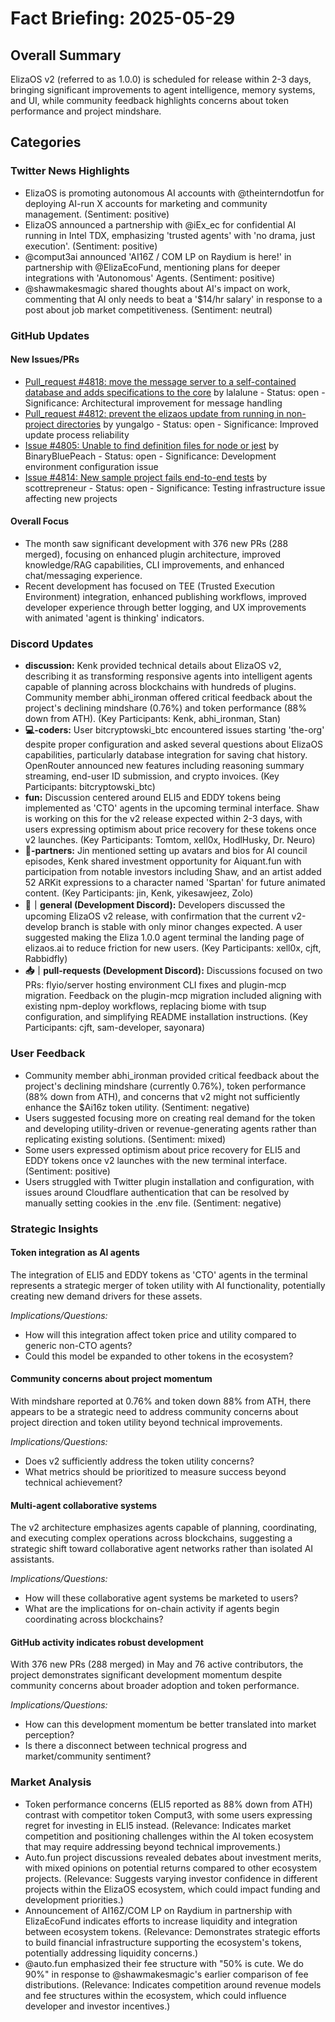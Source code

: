 # Fact Briefing: 2025-05-29

## Overall Summary
ElizaOS v2 (referred to as 1.0.0) is scheduled for release within 2-3 days, bringing significant improvements to agent intelligence, memory systems, and UI, while community feedback highlights concerns about token performance and project mindshare.

## Categories

### Twitter News Highlights
- ElizaOS is promoting autonomous AI accounts with @theinterndotfun for deploying AI-run X accounts for marketing and community management. (Sentiment: positive)
- ElizaOS announced a partnership with @iEx_ec for confidential AI running in Intel TDX, emphasizing 'trusted agents' with 'no drama, just execution'. (Sentiment: positive)
- @comput3ai announced 'AI16Z / COM LP on Raydium is here!' in partnership with @ElizaEcoFund, mentioning plans for deeper integrations with 'Autonomous' Agents. (Sentiment: positive)
- @shawmakesmagic shared thoughts about AI's impact on work, commenting that AI only needs to beat a '$14/hr salary' in response to a post about job market competitiveness. (Sentiment: neutral)

### GitHub Updates

#### New Issues/PRs
- [Pull_request #4818: move the message server to a self-contained database and adds specifications to the core](https://github.com/elizaOS/eliza/pull/4818) by lalalune - Status: open - Significance: Architectural improvement for message handling
- [Pull_request #4812: prevent the elizaos update from running in non-project directories](https://github.com/elizaOS/eliza/pull/4812) by yungalgo - Status: open - Significance: Improved update process reliability
- [Issue #4805: Unable to find definition files for node or jest](https://github.com/elizaOS/eliza/issues/4805) by BinaryBluePeach - Status: open - Significance: Development environment configuration issue
- [Issue #4814: New sample project fails end-to-end tests](https://github.com/elizaOS/eliza/issues/4814) by scottrepreneur - Status: open - Significance: Testing infrastructure issue affecting new projects

#### Overall Focus
- The month saw significant development with 376 new PRs (288 merged), focusing on enhanced plugin architecture, improved knowledge/RAG capabilities, CLI improvements, and enhanced chat/messaging experience.
- Recent development has focused on TEE (Trusted Execution Environment) integration, enhanced publishing workflows, improved developer experience through better logging, and UX improvements with animated 'agent is thinking' indicators.

### Discord Updates
- **discussion:** Kenk provided technical details about ElizaOS v2, describing it as transforming responsive agents into intelligent agents capable of planning across blockchains with hundreds of plugins. Community member abhi_ironman offered critical feedback about the project's declining mindshare (0.76%) and token performance (88% down from ATH). (Key Participants: Kenk, abhi_ironman, Stan)
- **💻-coders:** User bitcryptowski_btc encountered issues starting 'the-org' despite proper configuration and asked several questions about ElizaOS capabilities, particularly database integration for saving chat history. OpenRouter announced new features including reasoning summary streaming, end-user ID submission, and crypto invoices. (Key Participants: bitcryptowski_btc)
- **fun:** Discussion centered around ELI5 and EDDY tokens being implemented as 'CTO' agents in the upcoming terminal interface. Shaw is working on this for the v2 release expected within 2-3 days, with users expressing optimism about price recovery for these tokens once v2 launches. (Key Participants: Tomtom, xell0x, HodlHusky, Dr. Neuro)
- **🥇-partners:** Jin mentioned setting up avatars and bios for AI council episodes, Kenk shared investment opportunity for Aiquant.fun with participation from notable investors including Shaw, and an artist added 52 ARKit expressions to a character named 'Spartan' for future animated content. (Key Participants: jin, Kenk, yikesawjeez, Zolo)
- **💬｜general (Development Discord):** Developers discussed the upcoming ElizaOS v2 release, with confirmation that the current v2-develop branch is stable with only minor changes expected. A user suggested making the Eliza 1.0.0 agent terminal the landing page of elizaos.ai to reduce friction for new users. (Key Participants: xell0x, cjft, Rabbidfly)
- **📥｜pull-requests (Development Discord):** Discussions focused on two PRs: flyio/server hosting environment CLI fixes and plugin-mcp migration. Feedback on the plugin-mcp migration included aligning with existing npm-deploy workflows, replacing biome with tsup configuration, and simplifying README installation instructions. (Key Participants: cjft, sam-developer, sayonara)

### User Feedback
- Community member abhi_ironman provided critical feedback about the project's declining mindshare (currently 0.76%), token performance (88% down from ATH), and concerns that v2 might not sufficiently enhance the $Ai16z token utility. (Sentiment: negative)
- Users suggested focusing more on creating real demand for the token and developing utility-driven or revenue-generating agents rather than replicating existing solutions. (Sentiment: mixed)
- Some users expressed optimism about price recovery for ELI5 and EDDY tokens once v2 launches with the new terminal interface. (Sentiment: positive)
- Users struggled with Twitter plugin installation and configuration, with issues around Cloudflare authentication that can be resolved by manually setting cookies in the .env file. (Sentiment: negative)

### Strategic Insights

#### Token integration as AI agents
The integration of ELI5 and EDDY tokens as 'CTO' agents in the terminal represents a strategic merger of token utility with AI functionality, potentially creating new demand drivers for these assets.

*Implications/Questions:*
  - How will this integration affect token price and utility compared to generic non-CTO agents?
  - Could this model be expanded to other tokens in the ecosystem?

#### Community concerns about project momentum
With mindshare reported at 0.76% and token down 88% from ATH, there appears to be a strategic need to address community concerns about project direction and token utility beyond technical improvements.

*Implications/Questions:*
  - Does v2 sufficiently address the token utility concerns?
  - What metrics should be prioritized to measure success beyond technical achievement?

#### Multi-agent collaborative systems
The v2 architecture emphasizes agents capable of planning, coordinating, and executing complex operations across blockchains, suggesting a strategic shift toward collaborative agent networks rather than isolated AI assistants.

*Implications/Questions:*
  - How will these collaborative agent systems be marketed to users?
  - What are the implications for on-chain activity if agents begin coordinating across blockchains?

#### GitHub activity indicates robust development
With 376 new PRs (288 merged) in May and 76 active contributors, the project demonstrates significant development momentum despite community concerns about broader adoption and token performance.

*Implications/Questions:*
  - How can this development momentum be better translated into market perception?
  - Is there a disconnect between technical progress and market/community sentiment?

### Market Analysis
- Token performance concerns (ELI5 reported as 88% down from ATH) contrast with competitor token Comput3, with some users expressing regret for investing in ELI5 instead. (Relevance: Indicates market competition and positioning challenges within the AI token ecosystem that may require addressing beyond technical improvements.)
- Auto.fun project discussions revealed debates about investment merits, with mixed opinions on potential returns compared to other ecosystem projects. (Relevance: Suggests varying investor confidence in different projects within the ElizaOS ecosystem, which could impact funding and development priorities.)
- Announcement of AI16Z/COM LP on Raydium in partnership with ElizaEcoFund indicates efforts to increase liquidity and integration between ecosystem tokens. (Relevance: Demonstrates strategic efforts to build financial infrastructure supporting the ecosystem's tokens, potentially addressing liquidity concerns.)
- @auto.fun emphasized their fee structure with "50% is cute. We do 90%" in response to @shawmakesmagic's earlier comparison of fee distributions. (Relevance: Indicates competition around revenue models and fee structures within the ecosystem, which could influence developer and investor incentives.)